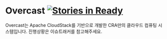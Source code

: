 Overcast [![Stories in Ready](https://badge.waffle.io/cra16/overcast.png?label=ready)](https://waffle.io/cra16/overcast)
================

Overcast는 Apache CloudStack를 기반으로 개발한 CRA만의 클라우드 컴퓨팅 시스템입니다. 진행상황은 이슈트래커를 참고해주세요.
